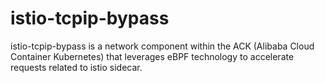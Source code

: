 # istio-tcpip-bypass

 istio-tcpip-bypass is a network component within the ACK (Alibaba Cloud Container Kubernetes)  that leverages eBPF technology to accelerate requests related to istio sidecar.

